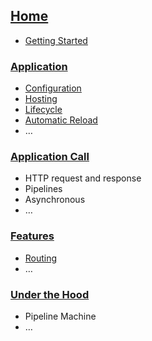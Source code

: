 ## [Home](Home)
* [Getting Started](Getting-Started)

### [Application](Application) 
* [Configuration](Configuration)
* [Hosting](Hosting)
* [Lifecycle](Lifecycle)
* [Automatic Reload](Autoreload)
* …

### [Application Call](Application-Call)
* HTTP request and response
* Pipelines
* Asynchronous
* …

### [Features](Features)
* [Routing](Routing)
* …

### [Under the Hood](Under-the-Hood)
* Pipeline Machine
* …
